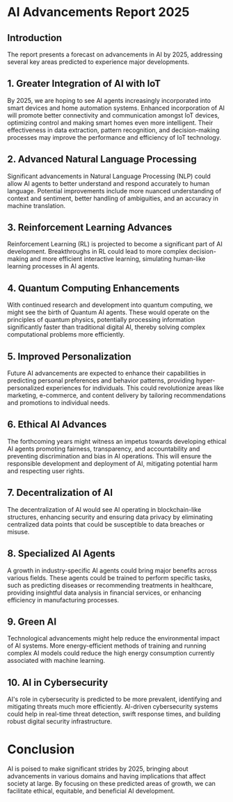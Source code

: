 # AI Advancements Report 2025

## Introduction

The report presents a forecast on advancements in AI by 2025, addressing several key areas predicted to experience major developments. 

## 1. Greater Integration of AI with IoT

By 2025, we are hoping to see AI agents increasingly incorporated into smart devices and home automation systems. Enhanced incorporation of AI will promote better connectivity and communication amongst IoT devices, optimizing control and making smart homes even more intelligent. Their effectiveness in data extraction, pattern recognition, and decision-making processes may improve the performance and efficiency of IoT technology.

## 2. Advanced Natural Language Processing

Significant advancements in Natural Language Processing (NLP) could allow AI agents to better understand and respond accurately to human language. Potential improvements include more nuanced understanding of context and sentiment, better handling of ambiguities, and an accuracy in machine translation. 

## 3. Reinforcement Learning Advances

Reinforcement Learning (RL) is projected to become a significant part of AI development. Breakthroughs in RL could lead to more complex decision-making and more efficient interactive learning, simulating human-like learning processes in AI agents.

## 4. Quantum Computing Enhancements

With continued research and development into quantum computing, we might see the birth of Quantum AI agents. These would operate on the principles of quantum physics, potentially processing information significantly faster than traditional digital AI, thereby solving complex computational problems more efficiently.

## 5. Improved Personalization

Future AI advancements are expected to enhance their capabilities in predicting personal preferences and behavior patterns, providing hyper-personalized experiences for individuals. This could revolutionize areas like marketing, e-commerce, and content delivery by tailoring recommendations and promotions to individual needs.

## 6. Ethical AI Advances

The forthcoming years might witness an impetus towards developing ethical AI agents promoting fairness, transparency, and accountability and preventing discrimination and bias in AI operations. This will ensure the responsible development and deployment of AI, mitigating potential harm and respecting user rights.

## 7. Decentralization of AI

The decentralization of AI would see AI operating in blockchain-like structures, enhancing security and ensuring data privacy by eliminating centralized data points that could be susceptible to data breaches or misuse. 

## 8. Specialized AI Agents

A growth in industry-specific AI agents could bring major benefits across various fields. These agents could be trained to perform specific tasks, such as predicting diseases or recommending treatments in healthcare, providing insightful data analysis in financial services, or enhancing efficiency in manufacturing processes.

## 9. Green AI

Technological advancements might help reduce the environmental impact of AI systems. More energy-efficient methods of training and running complex AI models could reduce the high energy consumption currently associated with machine learning.

## 10. AI in Cybersecurity

AI's role in cybersecurity is predicted to be more prevalent, identifying and mitigating threats much more efficiently. AI-driven cybersecurity systems could help in real-time threat detection, swift response times, and building robust digital security infrastructure.

# Conclusion

AI is poised to make significant strides by 2025, bringing about advancements in various domains and having implications that affect society at large. By focusing on these predicted areas of growth, we can facilitate ethical, equitable, and beneficial AI development.